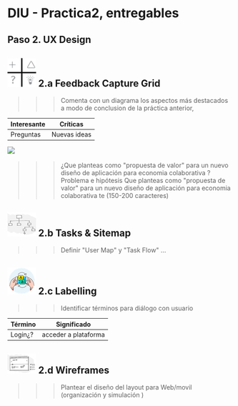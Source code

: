 # DIU - Practica2, entregables

## Paso 2. UX Design  


![Método UX](../img/feedback-capture-grid.png) 2.a Feedback Capture Grid
----


>>> Comenta con un diagrama los aspectos más destacados a modo de conclusion de la práctica anterior,


 Interesante | Críticas     
| ------------- | -------
  Preguntas | Nuevas ideas
  
![](https://github.com/sergiovp/DIU/tree/master/P2/images/malla.png)
  
  
>>> ¿Que planteas como "propuesta de valor" para un nuevo diseño de aplicación para economia colaborativa ?
>>> Problema e hipótesis
>>>  Que planteas como "propuesta de valor" para un nuevo diseño de aplicación para economia colaborativa te
>>> (150-200 caracteres)

![Método UX](../img/Sitemap.png) 2.b Tasks & Sitemap 
-----

>>> Definir "User Map" y "Task Flow" ... 


![Método UX](../img/labelling.png) 2.c Labelling 
----


>>> Identificar términos para diálogo con usuario  

Término | Significado     
| ------------- | -------
  Login¿?  | acceder a plataforma


![Método UX](../img/Wireframes.png) 2.d Wireframes
-----

>>> Plantear el  diseño del layout para Web/movil (organización y simulación ) 

